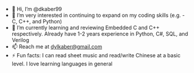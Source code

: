- 👋 Hi, I’m @dkaber99
- 👀 I’m very interested in continuing to expand on my coding skills (e.g. - C, C++, and Python)
- 🌱 I’m currently learning and reviewing Embedded C and C++ respectively. Already have 1-2 years experience in Python, C#, SQL, and Verilog
- 📫 Reach me at dylkaber@gmail.com 
- ⚡ Fun facts: I can read sheet music and read/write Chinese at a basic level. I love learning languages in general 

<!---
dkaber99/dkaber99 is a ✨ special ✨ repository because its `README.md` (this file) appears on your GitHub profile.
You can click the Preview link to take a look at your changes.
--->
